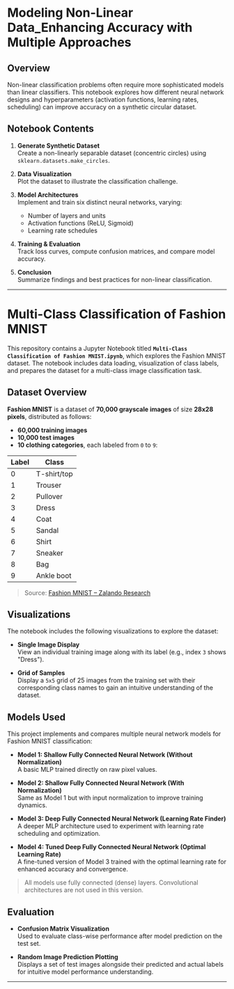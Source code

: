 # Modeling Non-Linear Data_Enhancing Accuracy with Multiple Approaches
## Overview

Non-linear classification problems often require more sophisticated models than linear classifiers. This notebook explores how different neural network designs and hyperparameters (activation functions, learning rates, scheduling) can improve accuracy on a synthetic circular dataset.

## Notebook Contents

1. **Generate Synthetic Dataset**  
   Create a non-linearly separable dataset (concentric circles) using `sklearn.datasets.make_circles`.

2. **Data Visualization**  
   Plot the dataset to illustrate the classification challenge.

3. **Model Architectures**  
   Implement and train six distinct neural networks, varying:
   - Number of layers and units
   - Activation functions (ReLU, Sigmoid)
   - Learning rate schedules

4. **Training & Evaluation**  
   Track loss curves, compute confusion matrices, and compare model accuracy.

5. **Conclusion**  
   Summarize findings and best practices for non-linear classification.

---

# Multi-Class Classification of Fashion MNIST
This repository contains a Jupyter Notebook titled **`Multi-Class Classification of Fashion MNIST.ipynb`**, which explores the Fashion MNIST dataset. The notebook includes data loading, visualization of class labels, and prepares the dataset for a multi-class image classification task.

## Dataset Overview

**Fashion MNIST** is a dataset of **70,000 grayscale images** of size **28x28 pixels**, distributed as follows:

- **60,000 training images**
- **10,000 test images**
- **10 clothing categories**, each labeled from `0` to `9`:

| Label | Class        |
|-------|--------------|
| 0     | T-shirt/top  |
| 1     | Trouser      |
| 2     | Pullover     |
| 3     | Dress        |
| 4     | Coat         |
| 5     | Sandal       |
| 6     | Shirt        |
| 7     | Sneaker      |
| 8     | Bag          |
| 9     | Ankle boot   |

> Source: [Fashion MNIST – Zalando Research](https://github.com/zalandoresearch/fashion-mnist)


## Visualizations

The notebook includes the following visualizations to explore the dataset:

- **Single Image Display**  
  View an individual training image along with its label (e.g., index `3` shows "Dress").

- **Grid of Samples**  
  Display a `5x5` grid of 25 images from the training set with their corresponding class names to gain an intuitive understanding of the dataset.

## Models Used

This project implements and compares multiple neural network models for Fashion MNIST classification:

- **Model 1: Shallow Fully Connected Neural Network (Without Normalization)**  
  A basic MLP trained directly on raw pixel values.

- **Model 2: Shallow Fully Connected Neural Network (With Normalization)**  
  Same as Model 1 but with input normalization to improve training dynamics.

- **Model 3: Deep Fully Connected Neural Network (Learning Rate Finder)**  
  A deeper MLP architecture used to experiment with learning rate scheduling and optimization.

- **Model 4: Tuned Deep Fully Connected Neural Network (Optimal Learning Rate)**  
  A fine-tuned version of Model 3 trained with the optimal learning rate for enhanced accuracy and convergence.

> All models use fully connected (dense) layers. Convolutional architectures are not used in this version.


## Evaluation

- **Confusion Matrix Visualization**  
  Used to evaluate class-wise performance after model prediction on the test set.

- **Random Image Prediction Plotting**  
  Displays a set of test images alongside their predicted and actual labels for intuitive model performance understanding.
---

